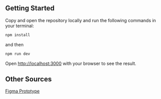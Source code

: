 ## Getting Started

Copy and open the repository locally and run the following commands in your terminal:

```bash
npm install
```
and then

```bash
npm run dev
```

Open [http://localhost:3000](http://localhost:3000) with your browser to see the result.

## Other Sources

[Figma Prototype](https://www.figma.com/design/4hLYGvyU7kvDWT4nL9rOJD/LinCu?node-id=0-1&t=t3I8B9tt7N0oEFqT-1)

